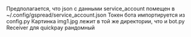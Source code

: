 Предполагается, что json с данными service_account помещен в ~/.config/gspread/service_account.json
Токен бота импортируется из config.py
Картинка img1.jpg лежит в той же директории, что и bot.py
Receiver для quickpay рандомный

